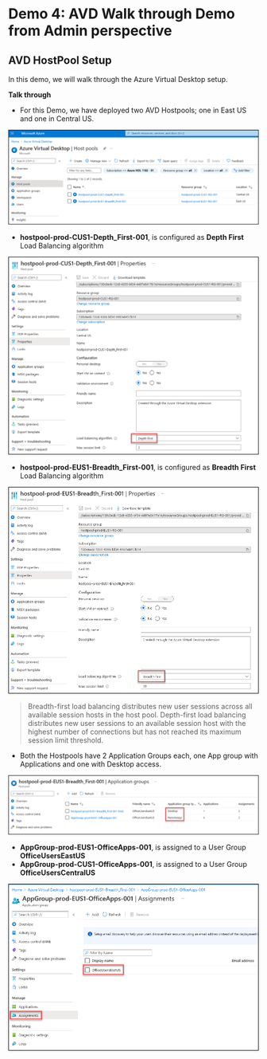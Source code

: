 # **Demo 4: AVD Walk through Demo from Admin perspective**

## **AVD HostPool Setup**

In this demo, we will walk through the Azure Virtual Desktop setup.

**Talk through**

- For this Demo, we have deployed two AVD Hostpools; one in East US and one in Central US.

![ws name.](media/img36.png)

- **hostpool-prod-CUS1-Depth_First-001**, is configured as **Depth First** Load Balancing algorithm

![ws name.](media/img37.png)

- **hostpool-prod-EUS1-Breadth_First-001**, is configured as **Breadth First** Load Balancing algorithm

![ws name.](media/img38.png)

> Breadth-first load balancing distributes new user sessions across all available session hosts in the host pool. Depth-first load balancing distributes new user sessions to an available session host with the highest number of connections but has not reached its maximum session limit threshold.

- Both the Hostpools have 2 Application Groups each, one App group with Applications and one with Desktop access.

![ws name.](media/img39.png)

- **AppGroup-prod-EUS1-OfficeApps-001**, is assigned to a User Group **OfficeUsersEastUS**
- **AppGroup-prod-CUS1-OfficeApps-001**, is assigned to a User Group **OfficeUsersCentralUS**

![ws name.](media/img40.png)